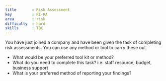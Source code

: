 ```yaml
---
title       : Risk Assessment
key         : RI-RA
area        : risk
difficulty  : hard
skills      : TBC
---
```


You have just joined a company and have been given the task of completing risk assessments. You can use any method or tool to carry these out.

- What would be your preferred tool kit or method?
- What do you need to complete this task? i.e. staff resource, budget, business support
- What is your preferred method of reporting your findings?